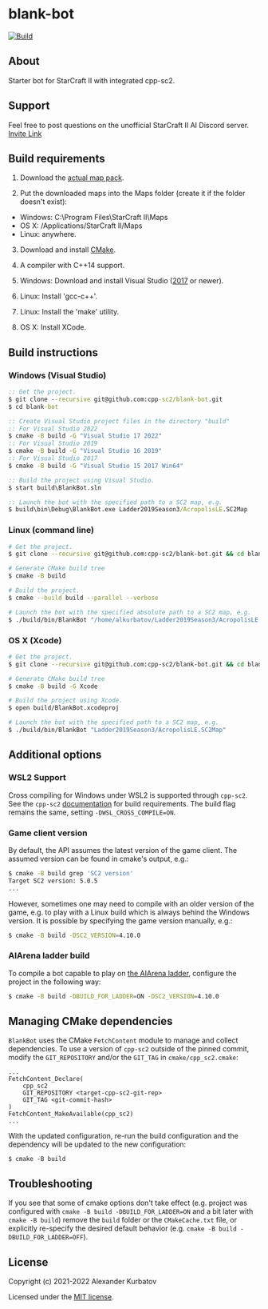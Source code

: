 # blank-bot

[![Build](https://github.com/cpp-sc2/blank-bot/actions/workflows/ci.yml/badge.svg)](https://github.com/cpp-sc2/blank-bot/actions/workflows/ci.yml)

## About
Starter bot for StarCraft II with integrated cpp-sc2.

## Support
Feel free to post questions on the unofficial StarCraft II AI Discord server. [Invite Link](https://discordapp.com/invite/Emm5Ztz)

## Build requirements
1. Download the [actual map pack](https://aiarena.net/wiki/maps/).

2. Put the downloaded maps into the Maps folder (create it if the folder doesn't exist):
  * Windows: C:\Program Files\StarCraft II\Maps
  * OS X: /Applications/StarCraft II/Maps
  * Linux: anywhere.

3. Download and install [CMake](https://cmake.org/download/).

4. A compiler with C++14 support.

5. Windows: Download and install Visual Studio ([2017](https://www.visualstudio.com/downloads/) or newer).

6. Linux: Install 'gcc-c++'.

7. Linux: Install the 'make' utility.

8. OS X: Install XCode.

## Build instructions

### Windows (Visual Studio)
```bat
:: Get the project.
$ git clone --recursive git@github.com:cpp-sc2/blank-bot.git
$ cd blank-bot

:: Create Visual Studio project files in the directory "build"
:: For Visual Studio 2022
$ cmake -B build -G "Visual Studio 17 2022"
:: For Visual Studio 2019
$ cmake -B build -G "Visual Studio 16 2019"
:: For Visual Studio 2017
$ cmake -B build -G "Visual Studio 15 2017 Win64"

:: Build the project using Visual Studio.
$ start build\BlankBot.sln

:: Launch the bot with the specified path to a SC2 map, e.g.
$ build\bin\Debug\BlankBot.exe Ladder2019Season3/AcropolisLE.SC2Map
```

### Linux (command line)
```bash
# Get the project.
$ git clone --recursive git@github.com:cpp-sc2/blank-bot.git && cd blank-bot

# Generate CMake build tree
$ cmake -B build

# Build the project.
$ cmake --build build --parallel --verbose

# Launch the bot with the specified absolute path to a SC2 map, e.g.
$ ./build/bin/BlankBot "/home/alkurbatov/Ladder2019Season3/AcropolisLE.SC2Map"
```

### OS X (Xcode)
```bash
# Get the project.
$ git clone --recursive git@github.com:cpp-sc2/blank-bot.git && cd blank-bot

# Generate CMake build tree
$ cmake -B build -G Xcode

# Build the project using Xcode.
$ open build/BlankBot.xcodeproj

# Launch the bot with the specified path to a SC2 map, e.g.
$ ./build/bin/BlankBot "Ladder2019Season3/AcropolisLE.SC2Map"
```

## Additional options

### WSL2 Support

Cross compiling for Windows under WSL2 is supported through `cpp-sc2`. See the `cpp-sc2` [documentation](https://github.com/cpp-sc2/cpp-sc2/blob/master/docs/building.md#wsl2-support) for build requirements. The build flag remains the same, setting `-DWSL_CROSS_COMPILE=ON`.

### Game client version
By default, the API assumes the latest version of the game client. The assumed version can be found in cmake's output, e.g.:
```bash
$ cmake -B build grep 'SC2 version'
Target SC2 version: 5.0.5
...
```

However, sometimes one may need to compile with an older version of the game, e.g. to play with a Linux build which is
always behind the Windows version. It is possible by specifying the game version manually, e.g.:
```bash
$ cmake -B build -DSC2_VERSION=4.10.0
```

### AIArena ladder build
To compile a bot capable to play on [the AIArena ladder](https://aiarena.net), configure the project in the following way:
```bash
$ cmake -B build -DBUILD_FOR_LADDER=ON -DSC2_VERSION=4.10.0
```

## Managing CMake dependencies

`BlankBot` uses the CMake `FetchContent` module to manage and collect dependencies. To use a version of `cpp-sc2` outside of the pinned commit, modify the `GIT_REPOSITORY` and/or the `GIT_TAG` in `cmake/cpp_sc2.cmake`:
```
...
FetchContent_Declare(
    cpp_sc2
    GIT_REPOSITORY <target-cpp-sc2-git-rep>
    GIT_TAG <git-commit-hash>
)
FetchContent_MakeAvailable(cpp_sc2)
...
```
With the updated configuration, re-run the build configuration and the dependency will be updated to the new configuration:
```
$ cmake -B build
```

## Troubleshooting
If you see that some of cmake options don't take effect
(e.g. project was configured with `cmake -B build -DBUILD_FOR_LADDER=ON` and a bit later with `cmake -B build`)
remove the `build` folder or the `CMakeCache.txt` file, or explicitly re-specify the desired default behavior (e.g. `cmake -B build -DBUILD_FOR_LADDER=OFF`).

## License
Copyright (c) 2021-2022 Alexander Kurbatov

Licensed under the [MIT license](LICENSE).
